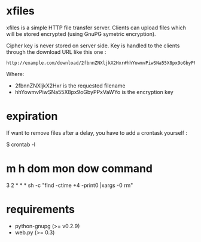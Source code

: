 
xfiles
======

xfiles is a simple HTTP file transfer server. Clients can upload files
which will be stored encrypted (using GnuPG symetric encryption).

Cipher key is never stored on server side. Key is handled to the clients
through the download URL like this one : 

    http://example.com/download/2fbnnZNXljkX2Hxr#hhYowmvPiwSNa55X8px9oGbyPPxVaWYo

Where:

 - 2fbnnZNXljkX2Hxr is the requested filename
 - hhYowmvPiwSNa55X8px9oGbyPPxVaWYo is the encryption key

expiration
==========

If want to remove files after a delay, you have to add a crontask yourself :

   $ crontab -l
   # m h  dom mon dow   command
   3   2    *   *   *   sh -c "find -ctime +4 -print0 |xargs -0 rm"

requirements
============

 - python-gnupg (>= v0.2.9)
 - web.py (>= 0.3)
 

